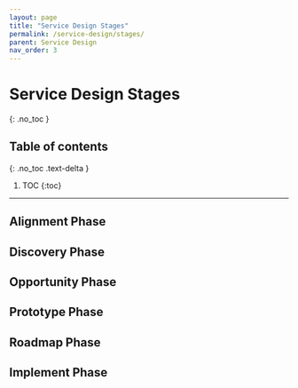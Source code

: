 ```yaml
---
layout: page
title: "Service Design Stages"
permalink: /service-design/stages/
parent: Service Design
nav_order: 3
---
```


# Service Design Stages
{: .no_toc }

## Table of contents
{: .no_toc .text-delta }

1. TOC
{:toc}

---

## Alignment Phase

## Discovery Phase

## Opportunity Phase

## Prototype Phase

## Roadmap Phase

## Implement Phase